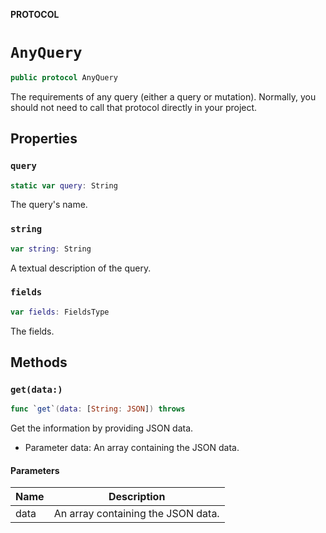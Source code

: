 **PROTOCOL**

# `AnyQuery`

```swift
public protocol AnyQuery
```

The requirements of any query (either a query or mutation).
Normally, you should not need to call that protocol directly in your project.

## Properties
### `query`

```swift
static var query: String
```

The query's name.

### `string`

```swift
var string: String
```

A textual description of the query.

### `fields`

```swift
var fields: FieldsType
```

The fields.

## Methods
### `get(data:)`

```swift
func `get`(data: [String: JSON]) throws
```

Get the information by providing JSON data.
- Parameter data: An array containing the JSON data.

#### Parameters

| Name | Description |
| ---- | ----------- |
| data | An array containing the JSON data. |
